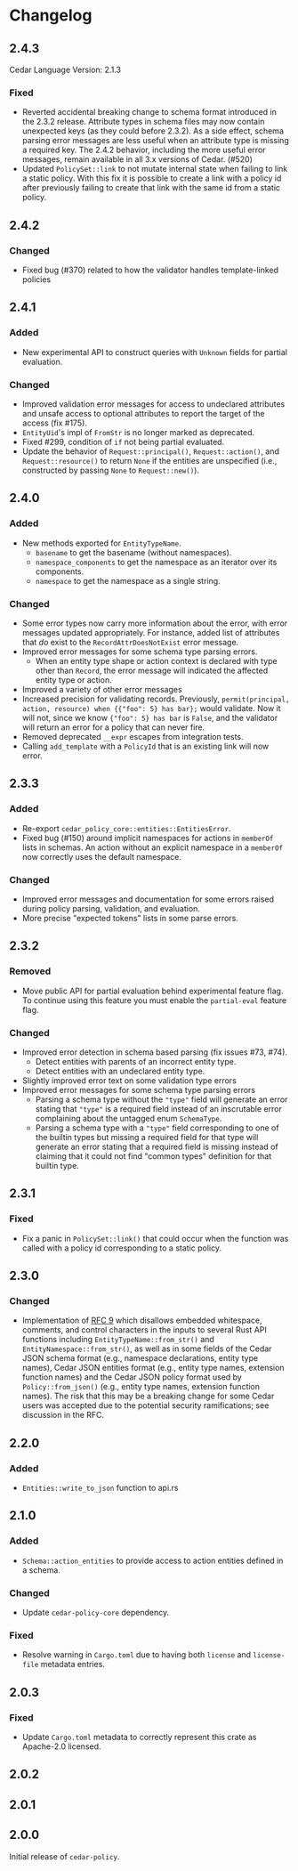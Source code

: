 # Changelog

## 2.4.3

Cedar Language Version: 2.1.3

### Fixed

- Reverted accidental breaking change to schema format introduced in the 2.3.2
  release.
  Attribute types in schema files may now contain unexpected keys (as they could
  before 2.3.2).
  As a side effect, schema parsing error messages are less useful when an
  attribute type is missing a required key.
  The 2.4.2 behavior, including the more useful error messages, remain available
  in all 3.x versions of Cedar.
  (#520)
- Updated `PolicySet::link` to not mutate internal state when failing to link a static
  policy. With this fix it is possible to create a link with a policy id
  after previously failing to create that link with the same id from a static
  policy.

## 2.4.2

### Changed
- Fixed bug (#370) related to how the validator handles template-linked policies

## 2.4.1
### Added
- New experimental API to construct queries with `Unknown` fields for partial evaluation.

### Changed
- Improved validation error messages for access to undeclared attributes and unsafe access to optional attributes to report the target of the access (fix #175).
- `EntityUid`'s impl of `FromStr` is no longer marked as deprecated.
- Fixed #299, condition of `if` not being partial evaluated.
- Update the behavior of `Request::principal()`, `Request::action()`, and `Request::resource()` to
  return `None` if the entities are unspecified (i.e., constructed by passing `None` to `Request::new()`).

## 2.4.0

### Added
- New methods exported for `EntityTypeName`.
  - `basename` to get the basename (without namespaces).
  - `namespace_components` to get the namespace as an iterator over its components.
  - `namespace` to get the namespace as a single string.

### Changed
- Some error types now carry more information about the error, with error
messages updated appropriately. For instance, added list of attributes that _do_
exist to the `RecordAttrDoesNotExist` error message.
- Improved error messages for some schema type parsing errors.
  - When an entity type shape or action context is declared with type other than
  `Record`, the error message will indicated the affected entity type or action.
- Improved a variety of other error messages
- Increased precision for validating records.  Previously,
`permit(principal, action, resource) when {{"foo": 5} has bar};` would validate.
Now it will not, since we know `{"foo": 5} has bar` is `False`, and the
validator will return an error for a policy that can never fire.
- Removed deprecated `__expr` escapes from integration tests.
- Calling `add_template` with a `PolicyId` that is an existing link will now error.

## 2.3.3

### Added
- Re-export `cedar_policy_core::entities::EntitiesError`.
- Fixed bug (#150) around implicit namespaces for actions in `memberOf` lists in
  schemas. An action without an explicit namespace in a `memberOf` now
  correctly uses the default namespace.

### Changed
- Improved error messages and documentation for some errors raised during
  policy parsing, validation, and evaluation.
- More precise "expected tokens" lists in some parse errors.

## 2.3.2

### Removed
- Move public API for partial evaluation behind experimental feature flag. To
  continue using this feature you must enable the `partial-eval` feature flag.

### Changed

- Improved error detection in schema based parsing (fix issues #73, #74).
  - Detect entities with parents of an incorrect entity type.
  - Detect entities with an undeclared entity type.
- Slightly improved error text on some validation type errors
- Improved error messages for some schema type parsing errors
  - Parsing a schema type without the `"type"` field will generate an error
    stating that `"type"` is a required field instead of an inscrutable error
    complaining about the untagged enum `SchemaType`.
  - Parsing a schema type with a `"type"` field corresponding to one of the
    builtin types but missing a required field for that type will generate an
    error stating that a required field is missing instead of claiming that it
    could not find "common types" definition for that builtin type.

## 2.3.1

### Fixed

- Fix a panic in `PolicySet::link()` that could occur when the function was called
  with a policy id corresponding to a static policy.

## 2.3.0

### Changed

- Implementation of
[RFC 9](https://github.com/cedar-policy/rfcs/blob/main/text/0009-disallow-whitespace-in-entityuid.md)
which disallows embedded whitespace, comments, and control characters in the
inputs to several Rust API functions including `EntityTypeName::from_str()` and
`EntityNamespace::from_str()`, as well as in some fields of the Cedar JSON
schema format (e.g., namespace declarations, entity type names), Cedar JSON
entities format (e.g., entity type names, extension function names) and the
Cedar JSON policy format used by `Policy::from_json()` (e.g., entity type names,
extension function names). The risk that this may be a breaking change for some
Cedar users was accepted due to the potential security ramifications; see
discussion in the RFC.

## 2.2.0

### Added

- `Entities::write_to_json` function to api.rs

## 2.1.0

### Added

- `Schema::action_entities` to provide access to action entities defined in a schema.

### Changed

- Update `cedar-policy-core` dependency.

### Fixed

- Resolve warning in `Cargo.toml` due to having both `license` and `license-file` metadata entries.

## 2.0.3

### Fixed

- Update `Cargo.toml` metadata to correctly represent this crate as Apache-2.0 licensed.

## 2.0.2

## 2.0.1

## 2.0.0

Initial release of `cedar-policy`.
